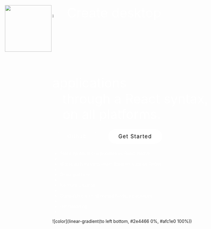 <img src='http://protonnative-af51.kxcdn.com/images/logo_white.svg' style='position:absolute; top:50px; left:75px;' width='150px' height='' alt='' />

<div style='text-align:center'>
<div style='color:white; font-size:300%; overflow:hidden; display:inline-block; text-align:left;  line-height: 120%'>
<img src='http://protonnative-af51.kxcdn.com/images/icon_white.svg' style='position:relative; top: 0px; padding-right: 10px;' width='5%' height='' alt='' /> Create desktop applications<br />
<div style='padding-left: 6.5%'>through a React syntax, on all platforms.</div>
</div>
</div>

<style>
    #but {
        border-color: #fff;
        border-radius: 2rem;
        border-style: solid;
        border-width: 1px;
        box-sizing: border-box;
        color: #fff;
        display: inline-block;
        font-size: 1.05rem;
        letter-spacing: 0.1rem;
        margin: 0.5rem 1rem;
        padding: 0.75em 2rem;
        text-decoration: none;
        transition: all 0.15s ease;
    }
    #last {
        background: #fff;
        color: 'black';
        border-color: #fff;
        border-radius: 2rem;
        border-style: solid;
        border-width: 1px;
        box-sizing: border-box;
        color: #000;
        display: inline-block;
        font-size: 1.05rem;
        letter-spacing: 0.1rem;
        margin: 0.5rem 1rem;
        padding: 0.75em 2rem;
        text-decoration: none;
        transition: all 0.15s ease;
    }
</style>

<a href='https://github.com/kusti8/proton-native' id="but">Github</a>
<a href='#/?id=proton-native' id="last">Get Started</a>

<ul style='color:white;'>
<li>Same syntax & components as React Native <li/>
<li>Works with existing React libraries such as Redux <li/>
<li>Cross platform <li/>
<li>No more Electron <li/>
<li>Compatible with all normal Node.js packages <li/>
<li>Hot reloading <li/>
</ul>

![color](linear-gradient(to left bottom, #2e4466 0%, #afc1e0 100%))
